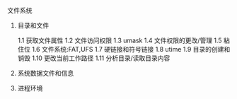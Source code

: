 文件系统

1. 目录和文件

    1.1 获取文件属性
    1.2 文件访问权限
    1.3 umask
    1.4 文件权限的更改/管理
    1.5 粘住位
    1.6 文件系统:FAT,UFS
    1.7 硬链接和符号链接
    1.8 utime
    1.9 目录的创建和销毁
    1.10 更改当前工作路径
    1.11 分析目录/读取目录内容

2. 系统数据文件和信息

3. 进程环境

